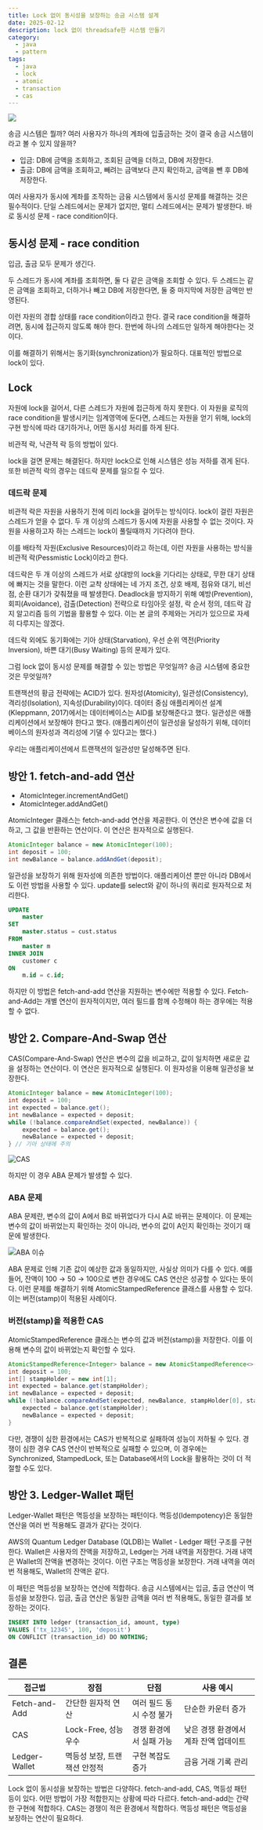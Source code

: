 ```yaml
---
title: Lock 없이 동시성을 보장하는 송금 시스템 설계
date: 2025-02-12
description: lock 없이 threadsafe한 시스템 만들기
category:
  - java
  - pattern
tags:
  - java
  - lock
  - atomic
  - transaction
  - cas
---
```

![](img/header.webp)

송금 시스템은 뭘까? 여러 사용자가 하나의 계좌에 입출금하는 것이 결국 송금 시스템이라고 볼 수 있지 않을까?

- 입금: DB에 금액을 조회하고, 조회된 금액을 더하고, DB에 저장한다.
- 출금: DB에 금액을 조회하고, 빼려는 금액보다 큰지 확인하고, 금액을 뺀 후 DB에 저장한다.

여러 사용자가 동시에 계좌를 조작하는 금융 시스템에서 동시성 문제를 해결하는 것은 필수적이다. 단일 스레드에서는 문제가 없지만, 멀티 스레드에서는 문제가 발생한다. 바로 동시성 문제 - race condition이다.

## 동시성 문제 - race condition

입금, 출금 모두 문제가 생긴다.

두 스레드가 동시에 계좌를 조회하면, 둘 다 같은 금액을 조회할 수 있다.
두 스레드는 같은 금액을 조회하고, 더하거나 빼고 DB에 저장한다면, 둘 중 마지막에 저장한 금액만 반영된다.

이런 자원의 경합 상태를 race condition이라고 한다.
결국 race condition을 해결하려면, 동시에 접근하지 않도록 해야 한다.
한번에 하나의 스레드만 일하게 해야한다는 것이다.

이를 해결하기 위해서는 동기화(synchronization)가 필요하다. 대표적인 방법으로 lock이 있다.

## Lock

자원에 lock을 걸어서, 다른 스레드가 자원에 접근하게 하지 못한다. 이 자원을 로직의 race condition을 발생시키는 임계영역에 둔다면, 스레드는 자원을 얻기 위해, lock의 구현 방식에 따라 대기하거나, 어떤 동시성 처리를 하게 된다.

비관적 락, 낙관적 락 등의 방법이 있다.

lock을 걸면 문제는 해결된다. 하지만 lock으로 인해 시스템은 성능 저하를 겪게 된다. 또한 비관적 락의 경우는 데드락 문제를 일으킬 수 있다.

### 데드락 문제

비관적 락은 자원을 사용하기 전에 미리 lock을 걸어두는 방식이다. lock이 걸린 자원은 스레드가 얻을 수 없다. 두 개 이상의 스레드가 동시에 자원을 사용할 수 없는 것이다. 자원을 사용하고자 하는 스레드는 lock이 풀릴때까지 기다려야 한다.

이를 배타적 자원(Exclusive Resources)이라고 하는데, 이런 자원을 사용하는 방식을 비관적 락(Pessmistic Lock)이라고 한다.

데드락은 두 개 이상의 스레드가 서로 상대방의 lock을 기다리는 상태로, 무한 대기 상태에 빠지는 것을 말한다. 이런 교착 상태에는 네 가지 조건, 상호 배제, 점유와 대기, 비선점, 순환 대기가 갖춰졌을 때 발생한다. Deadlock을 방지하기 위해 예방(Prevention), 회피(Avoidance), 검출(Detection) 전략으로 타임아웃 설정, 락 순서 정의, 데드락 감지 알고리즘 등의 기법을 활용할 수 있다. 이는 본 글의 주제와는 거리가 있으므로 자세히 다루지는 않겠다.

데드락 외에도 동기화에는 기아 상태(Starvation), 우선 순위 역전(Priority Inversion), 바쁜 대기(Busy Waiting) 등의 문제가 있다.

그럼 lock 없이 동시성 문제를 해결할 수 있는 방법은 무엇일까?
송금 시스템에 중요한 것은 무엇일까?

트랜잭션의 황금 전략에는 ACID가 있다. 원자성(Atomicity), 일관성(Consistency), 격리성(Isolation), 지속성(Durability)이다. 데이터 중심 애플리케이션 설계(Kleppmann, 2017)에서는 데이터베이스는 AID를 보장해준다고 했다. 일관성은 애플리케이션에서 보장해야 한다고 했다. (애플리케이션이 일관성을 달성하기 위해, 데이터베이스의 원자성과 격리성에 기댈 수 있다고는 했다.)

우리는 애플리케이션에서 트랜잭션의 일관성만 달성해주면 된다.

## 방안 1. fetch-and-add 연산

- AtomicInteger.incrementAndGet()
- AtomicInteger.addAndGet()

AtomicInteger 클래스는 fetch-and-add 연산을 제공한다. 이 연산은 변수에 값을 더하고, 그 값을 반환하는 연산이다. 이 연산은 원자적으로 실행된다.

```java
AtomicInteger balance = new AtomicInteger(100);
int deposit = 100;
int newBalance = balance.addAndGet(deposit);
```

일관성을 보장하기 위해 원자성에 의존한 방법이다.
애플리케이션 뿐만 아니라 DB에서도 이런 방법을 사용할 수 있다.
update를 select와 같이 하나의 쿼리로 원자적으로 처리한다.

```sql
UPDATE
    master
SET
    master.status = cust.status
FROM
    master m
INNER JOIN
    customer c
ON 
    m.id = c.id;
```

하지만 이 방법은 fetch-and-add 연산을 지원하는 변수에만 적용할 수 있다.
Fetch-and-Add는 개별 연산이 원자적이지만, 여러 필드를 함께 수정해야 하는 경우에는 적용할 수 없다.

## 방안 2. Compare-And-Swap 연산

CAS(Compare-And-Swap) 연산은 변수의 값을 비교하고, 값이 일치하면 새로운 값을 설정하는 연산이다. 이 연산은 원자적으로 실행된다. 이 원자성을 이용해 일관성을 보장한다.

```java
AtomicInteger balance = new AtomicInteger(100);
int deposit = 100;
int expected = balance.get();
int newBalance = expected + deposit;
while (!balance.compareAndSet(expected, newBalance)) {
    expected = balance.get();
    newBalance = expected + deposit;
} // 기아 상태에 주의
```

![CAS](./img/threads_cas-1-1024x572-2.webp)

하지만 이 경우 ABA 문제가 발생할 수 있다.

### ABA 문제

ABA 문제란, 변수의 값이 A에서 B로 바뀌었다가 다시 A로 바뀌는 문제이다.
이 문제는 변수의 값이 바뀌었는지 확인하는 것이 아니라, 변수의 값이 A인지 확인하는 것이기 때문에 발생한다.

![ABA 이슈](./img/threads_aba-1024x571-1.webp)

ABA 문제로 인해 기존 값이 예상한 값과 동일하지만, 사실상 의미가 다를 수 있다. 예를 들어, 잔액이 100 → 50 → 100으로 변한 경우에도 CAS 연산은 성공할 수 있다는 뜻이다. 이런 문제를 해결하기 위해 AtomicStampedReference 클래스를 사용할 수 있다. 이는 버전(stamp)이 적용된 사례이다.

### 버전(stamp)을 적용한 CAS

AtomicStampedReference 클래스는 변수의 값과 버전(stamp)을 저장한다. 이를 이용해 변수의 값이 바뀌었는지 확인할 수 있다.

```java
AtomicStampedReference<Integer> balance = new AtomicStampedReference<>(100, 0);
int deposit = 100;
int[] stampHolder = new int[1];
int expected = balance.get(stampHolder);
int newBalance = expected + deposit;
while (!balance.compareAndSet(expected, newBalance, stampHolder[0], stampHolder[0] + 1)) {
    expected = balance.get(stampHolder);
    newBalance = expected + deposit;
}
```

다만, 경쟁이 심한 환경에서는 CAS가 반복적으로 실패하여 성능이 저하될 수 있다.
경쟁이 심한 경우 CAS 연산이 반복적으로 실패할 수 있으며, 이 경우에는 Synchronized, StampedLock, 또는 Database에서의 Lock을 활용하는 것이 더 적절할 수도 있다.

## 방안 3. Ledger-Wallet 패턴

Ledger-Wallet 패턴은 멱등성을 보장하는 패턴이다. 멱등성(Idempotency)은 동일한 연산을 여러 번 적용해도 결과가 같다는 것이다.

AWS의 Quantum Ledger Database (QLDB)는 Wallet - Ledger 패턴 구조를 구현한다. Wallet은 사용자의 잔액을 저장하고, Ledger는 거래 내역을 저장한다. 거래 내역은 Wallet의 잔액을 변경하는 것이다. 이런 구조는 멱등성을 보장한다. 거래 내역을 여러 번 적용해도, Wallet의 잔액은 같다.

이 패턴은 멱등성을 보장하는 연산에 적합하다. 송금 시스템에서는 입금, 출금 연산이 멱등성을 보장한다. 입금, 출금 연산은 동일한 금액을 여러 번 적용해도, 동일한 결과를 보장하는 것이다.

```sql
INSERT INTO ledger (transaction_id, amount, type) 
VALUES ('tx_12345', 100, 'deposit') 
ON CONFLICT (transaction_id) DO NOTHING;
```

## 결론

| 접근법 | 장점 | 단점 | 사용 예시 |
|--------|------|------|----------|
| Fetch-and-Add | 간단한 원자적 연산 | 여러 필드 동시 수정 불가 | 단순한 카운터 증가 |
| CAS | Lock-Free, 성능 우수 | 경쟁 환경에서 실패 가능 | 낮은 경쟁 환경에서 계좌 잔액 업데이트 |
| Ledger-Wallet | 멱등성 보장, 트랜잭션 안정적 | 구현 복잡도 증가 | 금융 거래 기록 관리 |

Lock 없이 동시성을 보장하는 방법은 다양하다. fetch-and-add, CAS, 멱등성 패턴 등이 있다. 어떤 방법이 가장 적합한지는 상황에 따라 다르다.  fetch-and-add는 간략한 구현에 적합하다. CAS는 경쟁이 적은 환경에서 적합하다. 멱등성 패턴은 멱등성을 보장하는 연산이 필요하다.
